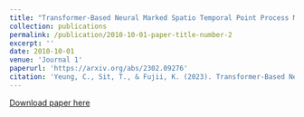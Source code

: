 ```yaml
---
title: "Transformer-Based Neural Marked Spatio Temporal Point Process Model for Football Match Events Analysis"
collection: publications
permalink: /publication/2010-10-01-paper-title-number-2
excerpt: ''
date: 2010-10-01
venue: 'Journal 1'
paperurl: 'https://arxiv.org/abs/2302.09276'
citation: 'Yeung, C., Sit, T., & Fujii, K. (2023). Transformer-Based Neural Marked Spatio Temporal Point Process Model for Football Match Events Analysis. arXiv preprint arXiv:2302.09276.'
---
```

<!-- This paper is about the number 2. The number 3 is left for future work. -->

[Download paper here](https://arxiv.org/abs/2302.09276)

<!-- Recommended citation: Your Name, You. (2010). "Paper Title Number 2." <i>Journal 1</i>. 1(2). -->
